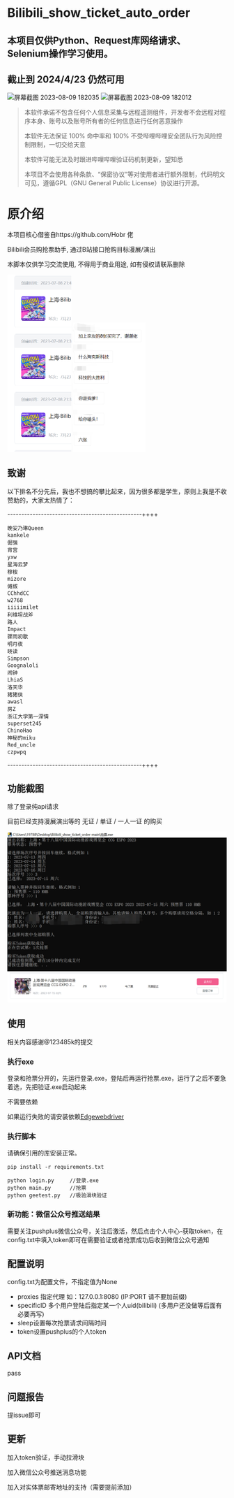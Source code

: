 # Bilibili_show_ticket_auto_order

## 本项目仅供Python、Request库网络请求、Selenium操作学习使用。

## 截止到 2024/4/23 仍然可用

<img width="273" alt="屏幕截图 2023-08-09 182035" src="https://github.com/fengx1a0/Bilibili_show_ticket_auto_order/assets/74698099/f0b2d1ad-928b-498d-9a79-f735e3f01c00">

<img width="277" alt="屏幕截图 2023-08-09 182012" src="https://github.com/fengx1a0/Bilibili_show_ticket_auto_order/assets/74698099/4363ff9a-23a7-4f31-b0ea-0919ed1279d1">

> 本软件承诺不包含任何个人信息采集与远程遥测组件，开发者不会远程对程序本身、账号以及账号所有者的任何信息进行任何恶意操作
>
> 本软件无法保证 100% 命中率和 100% 不受哔哩哔哩安全团队行为风险控制限制，一切交给天意
>
> 本软件可能无法及时跟进哔哩哔哩验证码机制更新，望知悉
>
> 本项目不会使用各种条款、“保密协议”等对使用者进行额外限制，代码明文可见，遵循GPL（GNU General Public License）协议进行开源。

# 原介绍

本项目核心借鉴自https://github.com/Hobr 佬

Bilibili会员购抢票助手, 通过B站接口抢购目标漫展/演出

本脚本仅供学习交流使用, 不得用于商业用途, 如有侵权请联系删除

<img src="images\image-20230708221711220.png" alt="image-20230708221711220" style="zoom:50%;" />

<img src="images/a.png" alt="image-20230708221143842" style="zoom:50%;" />

## 致谢

以下排名不分先后，我也不想搞的攀比起来，因为很多都是学生，原则上我是不收赞助的，大家太热情了：

------------------------------------------------++++

```
晚安乃琳Queen
kankele
倔强
宵宫
yxw
星海云梦
穆桉
mizore
傩祓
CChhdCC
w2768
iiiiimilet
利维坦战斧
路人
Impact
骤雨初歇
明月夜
晓读
Simpson
Goognaloli
闹钟
LhiaS
洛天华
猪猪侠
awasl
房Z
浙江大学第一深情
superset245
ChinoHao
神秘的miku
Red_uncle
czpwpq
```

------------------------------------------------++++


## 功能截图

除了登录纯api请求

目前已经支持漫展演出等的 无证 / 单证 / 一人一证 的购买

<img src="images/image-20230708014050624.png" alt="image-20230708014050624" style="zoom:50%;" />

<img src="images\image-20230708014124395.png" alt="image-20230708014124395" style="zoom:50%;" />

## 使用

相关内容感谢@123485k的提交

### 执行exe

登录和抢票分开的，先运行登录.exe，登陆后再运行抢票.exe，运行了之后不要急着选，先把验证.exe启动起来

不需要依赖

如果运行失败的请安装依赖[Edgewebdriver](https://developer.microsoft.com/en-us/microsoft-edge/tools/webdriver/)

### 执行脚本

请确保引用的库安装正常。

```shell
pip install -r requirements.txt
```

```shell
python login.py     //登录.exe
python main.py      //抢票
python geetest.py   //极验滑块验证
```

### 新功能：微信公众号推送结果

需要关注pushplus微信公众号，关注后激活，然后点击个人中心-获取token，在config.txt中填入token即可在需要验证或者抢票成功后收到微信公众号通知

## 配置说明

config.txt为配置文件，不指定值为None

- proxies 指定代理 如：127.0.0.1:8080 (IP:PORT 请不要加前缀)
- specificID 多个用户登陆后指定某一个人uid(bilibili) (多用户还没做等后面有必要再写)
- sleep设置每次抢票请求间隔时间
- token设置pushplus的个人token

## API文档

pass

## 问题报告

提issue即可

## 更新

加入token验证，手动拉滑块

加入微信公众号推送消息功能

加入对实体票邮寄地址的支持（需要提前添加）
